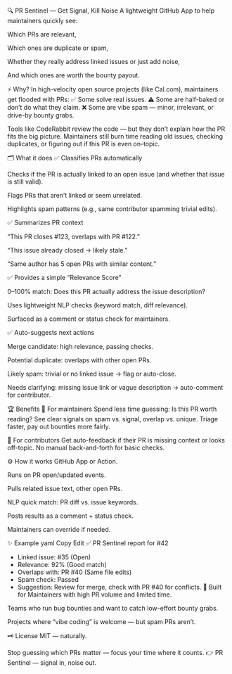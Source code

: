 🔍 PR Sentinel — Get Signal, Kill Noise
A lightweight GitHub App to help maintainers quickly see:

Which PRs are relevant,

Which ones are duplicate or spam,

Whether they really address linked issues or just add noise,

And which ones are worth the bounty payout.

⚡️ Why?
In high-velocity open source projects (like Cal.com), maintainers get flooded with PRs:
✅ Some solve real issues.
⚠️ Some are half-baked or don’t do what they claim.
❌ Some are vibe spam — minor, irrelevant, or drive-by bounty grabs.

Tools like CodeRabbit review the code — but they don’t explain how the PR fits the big picture.
Maintainers still burn time reading old issues, checking duplicates, or figuring out if this PR is even on-topic.

🗂️ What it does
✅ Classifies PRs automatically

Checks if the PR is actually linked to an open issue (and whether that issue is still valid).

Flags PRs that aren’t linked or seem unrelated.

Highlights spam patterns (e.g., same contributor spamming trivial edits).

✅ Summarizes PR context

“This PR closes #123, overlaps with PR #122.”

“This issue already closed → likely stale.”

“Same author has 5 open PRs with similar content.”

✅ Provides a simple “Relevance Score”

0–100% match: Does this PR actually address the issue description?

Uses lightweight NLP checks (keyword match, diff relevance).

Surfaced as a comment or status check for maintainers.

✅ Auto-suggests next actions

Merge candidate: high relevance, passing checks.

Potential duplicate: overlaps with other open PRs.

Likely spam: trivial or no linked issue → flag or auto-close.

Needs clarifying: missing issue link or vague description → auto-comment for contributor.

🏆 Benefits
🔹 For maintainers
Spend less time guessing: Is this PR worth reading?
See clear signals on spam vs. signal, overlap vs. unique.
Triage faster, pay out bounties more fairly.

🔹 For contributors
Get auto-feedback if their PR is missing context or looks off-topic.
No manual back-and-forth for basic checks.

⚙️ How it works
GitHub App or Action.

Runs on PR open/updated events.

Pulls related issue text, other open PRs.

NLP quick match: PR diff vs. issue keywords.

Posts results as a comment + status check.

Maintainers can override if needed.

✨ Example
yaml
Copy
Edit
✅ PR Sentinel report for #42

- Linked issue: #35 (Open)
- Relevance: 92% (Good match)
- Overlaps with: PR #40 (Same file edits)
- Spam check: Passed
- Suggestion: Review for merge, check with PR #40 for conflicts.
📣 Built for
Maintainers with high PR volume and limited time.

Teams who run bug bounties and want to catch low-effort bounty grabs.

Projects where “vibe coding” is welcome — but spam PRs aren’t.

🗝️ License
MIT — naturally.

Stop guessing which PRs matter — focus your time where it counts.
👉 PR Sentinel — signal in, noise out.
